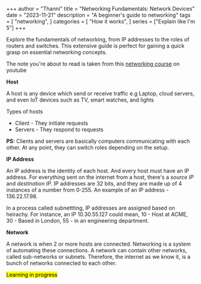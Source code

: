 +++
author = "Thanni"
title = "Networking Fundamentals: Network Devices"
date = "2023-11-21"
description = "A beginner's guide to networking"
tags = [
    "networking",
]
categories = [
    "How it works",
]
series = ["Explain like I'm 5"]
+++

Explore the fundamentals of networking, from IP addresses to the roles of routers and switches. This extensive guide is perfect for gaining a quick grasp on essential networking concepts.

<!--more-->

The note you're about to read is taken from this [networking course](https://www.youtube.com/playlist?list=PLIFyRwBY_4bRLmKfP1KnZA6rZbRHtxmXi) on youtube

**Host**

A host is any device which send or receive traffic
e.g Laptop, cloud servers, and even IoT devices such as TV, smart watches, and lights

Types of hosts

- Client - They initiate requests
- Servers - They respond to requests

**PS:** Clients and servers are basically computers communicating with each other. At any point, they can switch roles depending on the setup.

**IP Address**

An IP address is the identity of each host. And every host must have an IP address. For everything sent on the internet from a host, there's a _source IP_ and _destination IP_. IP addresses are 32 bits, and they are made up of 4 instances of a number from 0-255. An example of an IP address - 136.22.17.98.

In a process called subnettting, IP addresses are assigned based on heirachy. For instance, an IP 10.30.55.127 could mean, 10 - Host at ACME, 30 - Based in London, 55 - in an engineering department.

**Network**

A network is when 2 or more hosts are connected. Networking is a system of automating these connections. A network can contain other networks, called sub-networks or subnets. Therefore, the internet as we know it, is a bunch of networks connected to each other.

<mark>Learning in progress</mark>
